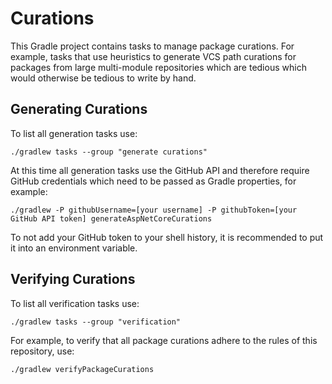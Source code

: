 # Curations

This Gradle project contains tasks to manage package curations. For example, tasks that use heuristics to
generate VCS path curations for packages from large multi-module repositories which are tedious which would
otherwise be tedious to write by hand.

## Generating Curations

To list all generation tasks use:

```
./gradlew tasks --group "generate curations"
```

At this time all generation tasks use the GitHub API and therefore require GitHub credentials which need to be passed
as Gradle properties, for example: 

```
./gradlew -P githubUsername=[your username] -P githubToken=[your GitHub API token] generateAspNetCoreCurations 
```

To not add your GitHub token to your shell history, it is recommended to put it into an environment variable.

## Verifying Curations

To list all verification tasks use:

```
./gradlew tasks --group "verification"
```

For example, to verify that all package curations adhere to the rules of this repository, use:

```
./gradlew verifyPackageCurations
```
